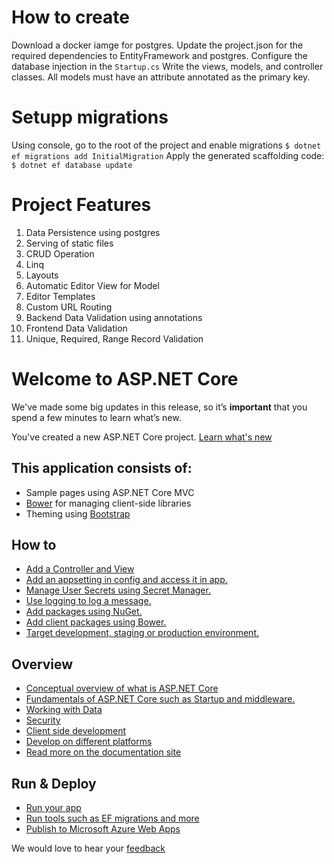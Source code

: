 # How to create

Download a docker iamge for postgres.
Update the project.json for the required dependencies to EntityFramework and postgres.
Configure  the database injection in the `Startup.cs`
Write the views, models, and controller classes.
All models must have an attribute annotated as the primary key.

# Setupp migrations

Using console, go to the root of the project and enable migrations
`$ dotnet ef migrations add InitialMigration`
Apply the generated scaffolding code:
`$ dotnet ef database update` 


# Project Features

1. Data Persistence using postgres
2. Serving of static files
3. CRUD Operation
4. Linq
5. Layouts
6. Automatic Editor View for Model
7. Editor Templates
8. Custom URL Routing
9. Backend Data Validation using annotations
10. Frontend Data Validation
11. Unique, Required, Range Record Validation








# Welcome to ASP.NET Core

We've made some big updates in this release, so it’s **important** that you spend a few minutes to learn what’s new.

You've created a new ASP.NET Core project. [Learn what's new](https://go.microsoft.com/fwlink/?LinkId=518016)

## This application consists of:

*   Sample pages using ASP.NET Core MVC
*   [Bower](https://go.microsoft.com/fwlink/?LinkId=518004) for managing client-side libraries
*   Theming using [Bootstrap](https://go.microsoft.com/fwlink/?LinkID=398939)

## How to

*   [Add a Controller and View](https://go.microsoft.com/fwlink/?LinkID=398600)
*   [Add an appsetting in config and access it in app.](https://go.microsoft.com/fwlink/?LinkID=699562)
*   [Manage User Secrets using Secret Manager.](https://go.microsoft.com/fwlink/?LinkId=699315)
*   [Use logging to log a message.](https://go.microsoft.com/fwlink/?LinkId=699316)
*   [Add packages using NuGet.](https://go.microsoft.com/fwlink/?LinkId=699317)
*   [Add client packages using Bower.](https://go.microsoft.com/fwlink/?LinkId=699318)
*   [Target development, staging or production environment.](https://go.microsoft.com/fwlink/?LinkId=699319)

## Overview

*   [Conceptual overview of what is ASP.NET Core](https://go.microsoft.com/fwlink/?LinkId=518008)
*   [Fundamentals of ASP.NET Core such as Startup and middleware.](https://go.microsoft.com/fwlink/?LinkId=699320)
*   [Working with Data](https://go.microsoft.com/fwlink/?LinkId=398602)
*   [Security](https://go.microsoft.com/fwlink/?LinkId=398603)
*   [Client side development](https://go.microsoft.com/fwlink/?LinkID=699321)
*   [Develop on different platforms](https://go.microsoft.com/fwlink/?LinkID=699322)
*   [Read more on the documentation site](https://go.microsoft.com/fwlink/?LinkID=699323)

## Run & Deploy

*   [Run your app](https://go.microsoft.com/fwlink/?LinkID=517851)
*   [Run tools such as EF migrations and more](https://go.microsoft.com/fwlink/?LinkID=517853)
*   [Publish to Microsoft Azure Web Apps](https://go.microsoft.com/fwlink/?LinkID=398609)

We would love to hear your [feedback](https://go.microsoft.com/fwlink/?LinkId=518015)
